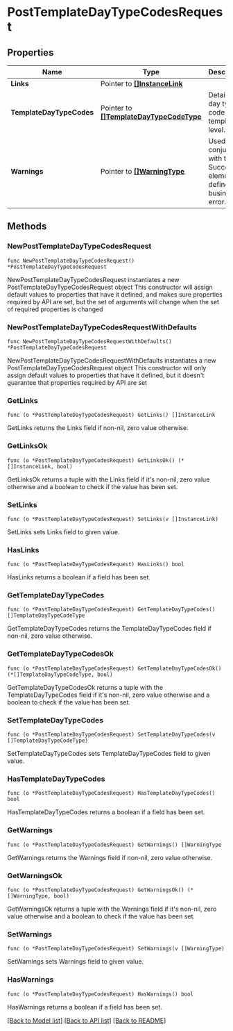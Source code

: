 # PostTemplateDayTypeCodesRequest

## Properties

Name | Type | Description | Notes
------------ | ------------- | ------------- | -------------
**Links** | Pointer to [**[]InstanceLink**](InstanceLink.md) |  | [optional] 
**TemplateDayTypeCodes** | Pointer to [**[]TemplateDayTypeCodeType**](TemplateDayTypeCodeType.md) | Details for day type code at template level. | [optional] 
**Warnings** | Pointer to [**[]WarningType**](WarningType.md) | Used in conjunction with the Success element to define a business error. | [optional] 

## Methods

### NewPostTemplateDayTypeCodesRequest

`func NewPostTemplateDayTypeCodesRequest() *PostTemplateDayTypeCodesRequest`

NewPostTemplateDayTypeCodesRequest instantiates a new PostTemplateDayTypeCodesRequest object
This constructor will assign default values to properties that have it defined,
and makes sure properties required by API are set, but the set of arguments
will change when the set of required properties is changed

### NewPostTemplateDayTypeCodesRequestWithDefaults

`func NewPostTemplateDayTypeCodesRequestWithDefaults() *PostTemplateDayTypeCodesRequest`

NewPostTemplateDayTypeCodesRequestWithDefaults instantiates a new PostTemplateDayTypeCodesRequest object
This constructor will only assign default values to properties that have it defined,
but it doesn't guarantee that properties required by API are set

### GetLinks

`func (o *PostTemplateDayTypeCodesRequest) GetLinks() []InstanceLink`

GetLinks returns the Links field if non-nil, zero value otherwise.

### GetLinksOk

`func (o *PostTemplateDayTypeCodesRequest) GetLinksOk() (*[]InstanceLink, bool)`

GetLinksOk returns a tuple with the Links field if it's non-nil, zero value otherwise
and a boolean to check if the value has been set.

### SetLinks

`func (o *PostTemplateDayTypeCodesRequest) SetLinks(v []InstanceLink)`

SetLinks sets Links field to given value.

### HasLinks

`func (o *PostTemplateDayTypeCodesRequest) HasLinks() bool`

HasLinks returns a boolean if a field has been set.

### GetTemplateDayTypeCodes

`func (o *PostTemplateDayTypeCodesRequest) GetTemplateDayTypeCodes() []TemplateDayTypeCodeType`

GetTemplateDayTypeCodes returns the TemplateDayTypeCodes field if non-nil, zero value otherwise.

### GetTemplateDayTypeCodesOk

`func (o *PostTemplateDayTypeCodesRequest) GetTemplateDayTypeCodesOk() (*[]TemplateDayTypeCodeType, bool)`

GetTemplateDayTypeCodesOk returns a tuple with the TemplateDayTypeCodes field if it's non-nil, zero value otherwise
and a boolean to check if the value has been set.

### SetTemplateDayTypeCodes

`func (o *PostTemplateDayTypeCodesRequest) SetTemplateDayTypeCodes(v []TemplateDayTypeCodeType)`

SetTemplateDayTypeCodes sets TemplateDayTypeCodes field to given value.

### HasTemplateDayTypeCodes

`func (o *PostTemplateDayTypeCodesRequest) HasTemplateDayTypeCodes() bool`

HasTemplateDayTypeCodes returns a boolean if a field has been set.

### GetWarnings

`func (o *PostTemplateDayTypeCodesRequest) GetWarnings() []WarningType`

GetWarnings returns the Warnings field if non-nil, zero value otherwise.

### GetWarningsOk

`func (o *PostTemplateDayTypeCodesRequest) GetWarningsOk() (*[]WarningType, bool)`

GetWarningsOk returns a tuple with the Warnings field if it's non-nil, zero value otherwise
and a boolean to check if the value has been set.

### SetWarnings

`func (o *PostTemplateDayTypeCodesRequest) SetWarnings(v []WarningType)`

SetWarnings sets Warnings field to given value.

### HasWarnings

`func (o *PostTemplateDayTypeCodesRequest) HasWarnings() bool`

HasWarnings returns a boolean if a field has been set.


[[Back to Model list]](../README.md#documentation-for-models) [[Back to API list]](../README.md#documentation-for-api-endpoints) [[Back to README]](../README.md)


